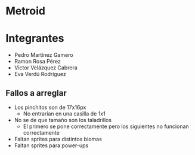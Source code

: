 # Metroid

# Integrantes
* Pedro Martínez Gamero
* Ramon Rosa Pérez
* Victor Velázquez Cabrera
* Eva Verdú Rodríguez

## Fallos a arreglar
* Los pinchitos son de 17x16px
  * No entrarían en una casilla de 1x1
* No se de que tamaño son los taladrillos
  * El primero se pone correctamente pero los siguientes no funcionan correctamente
* Faltan sprites para distintos biomas 
* Faltan sprites para power-ups
